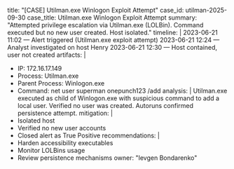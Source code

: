 title: "[CASE] Utilman.exe Winlogon Exploit Attempt"
case_id: utilman-2025-09-30
case_title: Utilman.exe Winlogon Exploit Attempt
summary: "Attempted privilege escalation via Utilman.exe (LOLBin). Command executed but no new user created. Host isolated."
timeline: |
  2023-06-21 11:02 — Alert triggered (Utilman.exe exploit attempt)
  2023-06-21 12:24 — Analyst investigated on host Henry
  2023-06-21 12:30 — Host contained, user not created
artifacts: |
  - IP: 172.16.17.149
  - Process: Utilman.exe
  - Parent Process: Winlogon.exe
  - Command: net user superman onepunch123 /add
analysis: |
  Utilman.exe executed as child of Winlogon.exe with suspicious command to add a local user.
  Verified no user was created. Autoruns confirmed persistence attempt.
mitigation: |
  - Isolated host
  - Verified no new user accounts
  - Closed alert as True Positive
recommendations: |
  - Harden accessibility executables
  - Monitor LOLBins usage
  - Review persistence mechanisms
owner: "Ievgen Bondarenko"
